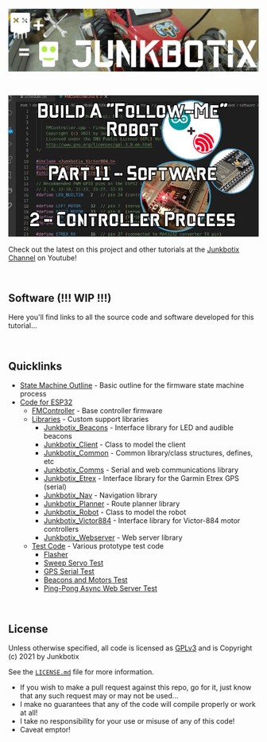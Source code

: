 ![Junkbotix Banner](./images/banner-1024px.jpg)

<br>

[![Part 11.2](./images/title-720px.jpg)](https://www.youtube.com/watch?v=iMA3Dr8FVeg)

Check out the latest on this project and other tutorials at the [Junkbotix Channel](https://www.youtube.com/channel/UCNxQ47xBEYjD-mey_lxj9Aw) on Youtube!

<br>

## Software (!!! WIP !!!)

Here you'll find links to all the source code and software developed for this tutorial...

<br>

## Quicklinks
* [State Machine Outline](./esp32/files/STATE-MACHINE-OUTLINE.md) - Basic outline for the firmware state machine process
* [Code for ESP32](./esp32)
  * [FMController](./esp32/FMController) - Base controller firmware
  * [Libraries](./esp32/libraries) - Custom support libraries
    * [Junkbotix_Beacons](./esp32/libraries/Junkbotix_Beacons) - Interface library for LED and audible beacons
    * [Junkbotix_Client](./esp32/libraries/Junkbotix_Client) - Class to model the client
    * [Junkbotix_Common](./esp32/libraries/Junkbotix_Common) - Common library/class structures, defines, etc
    * [Junkbotix_Comms](./esp32/libraries/Junkbotix_Comms) - Serial and web communications library
    * [Junkbotix_Etrex](./esp32/libraries/Junkbotix_Etrex) - Interface library for the Garmin Etrex GPS (serial)
    * [Junkbotix_Nav](./esp32/libraries/Junkbotix_Nav) - Navigation library
    * [Junkbotix_Planner](./esp32/libraries/Junkbotix_Planner) - Route planner library
    * [Junkbotix_Robot](./esp32/libraries/Junkbotix_Robot) - Class to model the robot
    * [Junkbotix_Victor884](./esp32/libraries/Junkbotix_Victor884) - Interface library for Victor-884 motor controllers
    * [Junkbotix_Webserver](./esp32/libraries/Junkbotix_Webserver) - Web server library
  * [Test Code](./esp32/tests) - Various prototype test code
    * [Flasher](./esp32/tests/flasher)
    * [Sweep Servo Test](./esp32/tests/sweep-servo-test)
    * [GPS Serial Test](./esp32/tests/gps-serial-test)
    * [Beacons and Motors Test](./esp32/tests/beacons-motors-test)
    * [Ping-Pong Async Web Server Test](./esp32/tests/pingpong-asyncwebserver-test)

<br>

## License

Unless otherwise specified, all code is licensed as [GPLv3](http://www.gnu.org/licenses/gpl-3.0.en.html) and is Copyright (c) 2021 by Junkbotix

See the [`LICENSE.md`](./LICENSE.md) file for more information.

* If you wish to make a pull request against this repo, go for it, just know that any such request may or may not be used...
* I make no guarantees that any of the code will compile properly or work at all!
* I take no responsibility for your use or misuse of any of this code!
* Caveat emptor!
